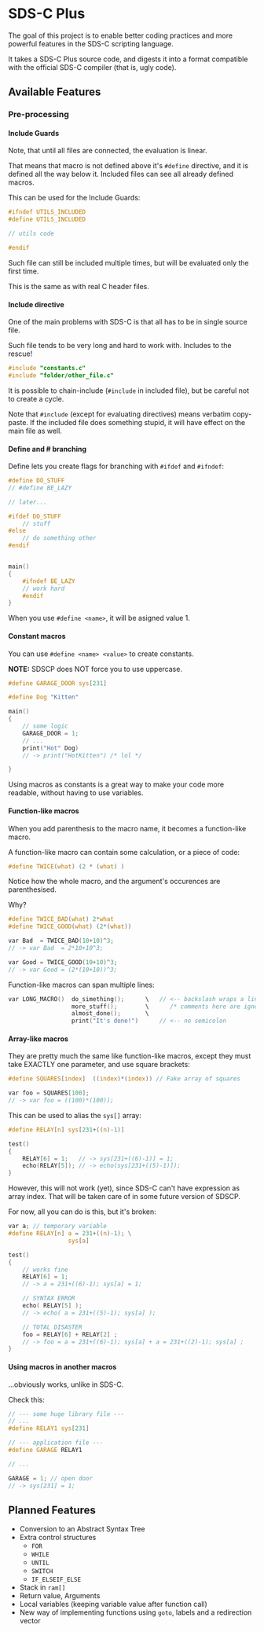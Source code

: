 # SDS-C Plus

The goal of this project is to enable better coding practices and more powerful features in the SDS-C scripting language.

It takes a SDS-C Plus source code, and digests it into a format compatible with the official SDS-C compiler (that is, ugly code).

## Available Features

### Pre-processing

#### Include Guards

Note, that until all files are connected, the evaluation is linear.

That means that macro is not defined above it's `#define` directive, and it is defined all the way below it. Included files can see all already defined macros.

This can be used for the Include Guards:

```c
#ifndef UTILS_INCLUDED
#define UTILS_INCLUDED

// utils code

#endif
```

Such file can still be included multiple times, but will be evaluated only the first time.

This is the same as with real C header files.


#### Include directive

One of the main problems with SDS-C is that all has to be in single source file.

Such file tends to be very long and hard to work with. Includes to the rescue!

```c
#include "constants.c"
#include "folder/other_file.c"
```

It is possible to chain-include (`#include` in included file), but be careful not to create a cycle.

Note that `#include` (except for evaluating directives) means verbatim copy-paste.
If the included file does something stupid, it will have effect on the main file as well.


#### Define and # branching

Define lets you create flags for branching with `#ifdef` and `#ifndef`:

```c
#define DO_STUFF
// #define BE_LAZY

// later...

#ifdef DO_STUFF
	// stuff
#else
	// do something other
#endif


main()
{
	#ifndef BE_LAZY
	// work hard
	#endif
}
```

When you use `#define <name>`, it will be asigned value 1.


#### Constant macros

You can use `#define <name> <value>` to create constants.

**NOTE:** SDSCP does NOT force you to use uppercase.

```c
#define GARAGE_DOOR sys[231]

#define Dog "Kitten"

main()
{
	// some logic
	GARAGE_DOOR = 1;
	// ...
	print("Hot" Dog)
	// -> print("HotKitten") /* lol */

}
```

Using macros as constants is a great way to make your code more readable, without having to use variables.


#### Function-like macros

When you add parenthesis to the macro name, it becomes a function-like macro.

A function-like macro can contain some calculation, or a piece of code:

```c
#define TWICE(what) (2 * (what) )
```

Notice how the whole macro, and the argument's occurences are parenthesised.

Why?

```c
#define TWICE_BAD(what) 2*what
#define TWICE_GOOD(what) (2*(what))

var Bad  = TWICE_BAD(10+10)^3;
// -> var Bad  = 2*10+10^3;

var Good = TWICE_GOOD(10+10)^3;
// -> var Good = (2*(10+10))^3;
```

Function-like macros can span multiple lines:

```c
var LONG_MACRO()  do_simething();      \   // <-- backslash wraps a line
                  more_stuff();        \      /* comments here are ignored */
                  almost_done();       \
                  print("It's done!")      // <-- no semicolon
```

#### Array-like macros

They are pretty much the same like function-like macros, except they must take EXACTLY one parameter, and use square brackets:

```c
#define SQUARES[index]  ((index)*(index)) // Fake array of squares

var foo = SQUARES[100];
// -> var foo = ((100)*(100));
```

This can be used to alias the `sys[]` array:

```c
#define RELAY[n] sys[231+((n)-1)]

test()
{
	RELAY[6] = 1;   // -> sys[231+((6)-1)] = 1;
	echo(RELAY[5]); // -> echo(sys[231+((5)-1)]);
}
```

However, this will not work (yet), since SDS-C can't have expression as array index.
That will be taken care of in some future version of SDSCP.

For now, all you can do is this, but it's broken:

```c
var a; // temporary variable
#define RELAY[n] a = 231+((n)-1); \
                 sys[a]

test()
{
	// works fine
	RELAY[6] = 1;
	// -> a = 231+((6)-1); sys[a] = 1;

	// SYNTAX ERROR
	echo( RELAY[5] );
	// -> echo( a = 231+((5)-1); sys[a] );

	// TOTAL DISASTER
	foo = RELAY[6] + RELAY[2] ;
	// -> foo = a = 231+((6)-1); sys[a] + a = 231+((2)-1); sys[a] ;
}
```

#### Using macros in another macros

...obviously works, unlike in SDS-C.

Check this:

```c
// --- some huge library file ---
// ...
#define RELAY1 sys[231]

// --- application file ---
#define GARAGE RELAY1

// ...

GARAGE = 1; // open door
// -> sys[231] = 1;
```



 ## Planned Features

- Conversion to an Abstract Syntax Tree
- Extra control structures
  - `FOR`
  - `WHILE`
  - `UNTIL`
  - `SWITCH`
  - `IF_ELSEIF_ELSE`
- Stack in `ram[]`
- Return value, Arguments
- Local variables (keeping variable value after function call)
- New way of implementing functions using `goto`, labels and a redirection vector
